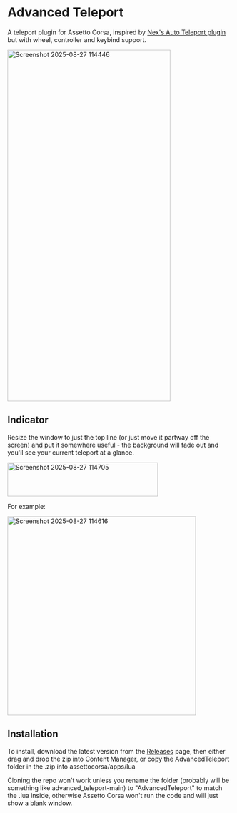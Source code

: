 # Advanced Teleport

A teleport plugin for Assetto Corsa, inspired by [Nex's Auto Teleport plugin](https://github.com/NexxonOfficial/ac-auto-teleport) but with wheel, controller and keybind support.

<img width="365" height="788" alt="Screenshot 2025-08-27 114446" src="https://github.com/user-attachments/assets/940dd8bf-e318-4011-aba8-7396ffd463bf" />

## Indicator

Resize the window to just the top line (or just move it partway off the screen) and put it somewhere useful - the background will fade out and you'll see your current teleport at a glance.

<img width="337" height="76" alt="Screenshot 2025-08-27 114705" src="https://github.com/user-attachments/assets/79e122e4-058d-44b7-8345-8056c23688c7" />

For example:

<img width="422" height="446" alt="Screenshot 2025-08-27 114616" src="https://github.com/user-attachments/assets/29bb70f3-f057-4b37-a835-91860803f58b" />


## Installation

To install, download the latest version from the [Releases](https://github.com/regen45t/advanced_teleport/releases) page, then either drag and drop the zip into Content Manager, or copy the AdvancedTeleport folder in the .zip into assettocorsa/apps/lua

Cloning the repo won't work unless you rename the folder (probably will be something like advanced_teleport-main) to "AdvancedTeleport" to match the .lua inside, otherwise Assetto Corsa won't run the code and will just show a blank window.
